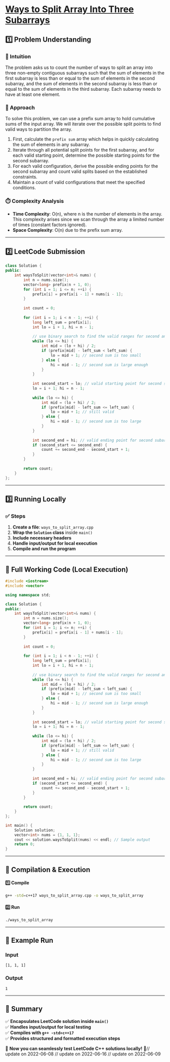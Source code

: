 # **[Ways to Split Array Into Three Subarrays](https://leetcode.com/problems/ways-to-split-array-into-three-subarrays/description/)**  

## **1️⃣ Problem Understanding**  
### **📌 Intuition**  
The problem asks us to count the number of ways to split an array into three non-empty contiguous subarrays such that the sum of elements in the first subarray is less than or equal to the sum of elements in the second subarray, and the sum of elements in the second subarray is less than or equal to the sum of elements in the third subarray. Each subarray needs to have at least one element.  

### **🚀 Approach**  
To solve this problem, we can use a prefix sum array to hold cumulative sums of the input array. We will iterate over the possible split points to find valid ways to partition the array.  
1. First, calculate the `prefix sum` array which helps in quickly calculating the sum of elements in any subarray.
2. Iterate through all potential split points for the first subarray, and for each valid starting point, determine the possible starting points for the second subarray.
3. For each valid configuration, derive the possible ending points for the second subarray and count valid splits based on the established constraints.  
4. Maintain a count of valid configurations that meet the specified conditions.

### **⏱️ Complexity Analysis**  
- **Time Complexity**: O(n), where n is the number of elements in the array. This complexity arises since we scan through the array a limited number of times (constant factors ignored).
- **Space Complexity**: O(n) due to the prefix sum array.  

---  

## **2️⃣ LeetCode Submission**  
```cpp
class Solution {
public:
    int waysToSplit(vector<int>& nums) {
        int n = nums.size();
        vector<long> prefix(n + 1, 0);
        for (int i = 1; i <= n; ++i) {
            prefix[i] = prefix[i - 1] + nums[i - 1];
        }
        
        int count = 0;
        
        for (int i = 1; i < n - 1; ++i) {
            long left_sum = prefix[i];
            int lo = i + 1, hi = n - 1;
            
            // use binary search to find the valid ranges for second and third subarrays
            while (lo <= hi) {
                int mid = (lo + hi) / 2;
                if (prefix[mid] - left_sum < left_sum) {
                    lo = mid + 1; // second sum is too small
                } else {
                    hi = mid - 1; // second sum is large enough
                }
            }
            
            int second_start = lo; // valid starting point for second subarray
            lo = i + 1; hi = n - 1;
            
            while (lo <= hi) {
                int mid = (lo + hi) / 2;
                if (prefix[mid] - left_sum <= left_sum) {
                    lo = mid + 1; // still valid
                } else {
                    hi = mid - 1; // second sum is too large
                }
            }
            
            int second_end = hi; // valid ending point for second subarray
            if (second_start <= second_end) {
                count += second_end - second_start + 1;
            }
        }
        
        return count;
    }
};
```  

---  

## **3️⃣ Running Locally**  
### **✅ Steps**  
1. **Create a file**: `ways_to_split_array.cpp`  
2. **Wrap the `Solution` class** inside `main()`  
3. **Include necessary headers**  
4. **Handle input/output for local execution**  
5. **Compile and run the program**  

---  

## **📝 Full Working Code (Local Execution)**  
```cpp
#include <iostream>
#include <vector>

using namespace std;

class Solution {
public:
    int waysToSplit(vector<int>& nums) {
        int n = nums.size();
        vector<long> prefix(n + 1, 0);
        for (int i = 1; i <= n; ++i) {
            prefix[i] = prefix[i - 1] + nums[i - 1];
        }
        
        int count = 0;
        
        for (int i = 1; i < n - 1; ++i) {
            long left_sum = prefix[i];
            int lo = i + 1, hi = n - 1;
            
            // use binary search to find the valid ranges for second and third subarrays
            while (lo <= hi) {
                int mid = (lo + hi) / 2;
                if (prefix[mid] - left_sum < left_sum) {
                    lo = mid + 1; // second sum is too small
                } else {
                    hi = mid - 1; // second sum is large enough
                }
            }
            
            int second_start = lo; // valid starting point for second subarray
            lo = i + 1; hi = n - 1;
            
            while (lo <= hi) {
                int mid = (lo + hi) / 2;
                if (prefix[mid] - left_sum <= left_sum) {
                    lo = mid + 1; // still valid
                } else {
                    hi = mid - 1; // second sum is too large
                }
            }
            
            int second_end = hi; // valid ending point for second subarray
            if (second_start <= second_end) {
                count += second_end - second_start + 1;
            }
        }
        
        return count;
    }
};

int main() {
    Solution solution;
    vector<int> nums = {1, 1, 1};
    cout << solution.waysToSplit(nums) << endl; // Sample output
    return 0;
}
```  

---  

## **🔧 Compilation & Execution**  
#### **1️⃣ Compile**  
```bash
g++ -std=c++17 ways_to_split_array.cpp -o ways_to_split_array
```  

#### **2️⃣ Run**  
```bash
./ways_to_split_array
```  

---  

## **🎯 Example Run**  
### **Input**  
```
[1, 1, 1]
```  
### **Output**  
```
1
```  

---  

## **📌 Summary**  
✅ **Encapsulates LeetCode solution inside `main()`**  
✅ **Handles input/output for local testing**  
✅ **Compiles with `g++ -std=c++17`**  
✅ **Provides structured and formatted execution steps**  

🚀 **Now you can seamlessly test LeetCode C++ solutions locally!** 🚀// update on 2022-06-08
// update on 2022-06-16
// update on 2022-06-09
